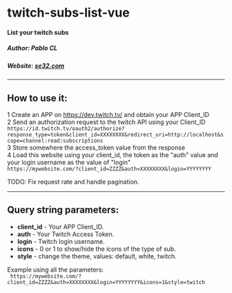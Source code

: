# twitch-subs-list-vue
#### List your twitch subs

##### Author: Pablo CL
##### Website: [se32.com](http://www.se32.com)
***

## How to use it:

1 Create an APP on https://dev.twitch.tv/ and obtain your APP Client_ID  
2 Send an authorization request to the twitch API using your Client_ID  
` https://id.twitch.tv/oauth2/authorize?response_type=token&client_id=XXXXXXXX&redirect_uri=http://localhost&scope=channel:read:subscriptions `  
3 Store somewhere the access_token value from the response  
4 Load this website using your client_id, the token as the "auth" value and your login username as the value of "login"  
` https://mywebsite.com/?client_id=ZZZZ&auth=XXXXXXXX&login=YYYYYYYY `  

TODO: Fix request rate and handle pagination.

***
## Query string parameters:
*  **client_id** - Your APP Client_ID.
*  **auth** - Your Twitch Access Token.
*  **login** - Twitch login username.
*  **icons** - 0 or 1 to show/hide the icons of the type of sub.
*  **style** - change the theme, values: default, white, twitch.

Example using all the parameters:  
` https://mywebsite.com/?client_id=ZZZZ&auth=XXXXXXXX&login=YYYYYYYY&icons=1&style=twitch`

